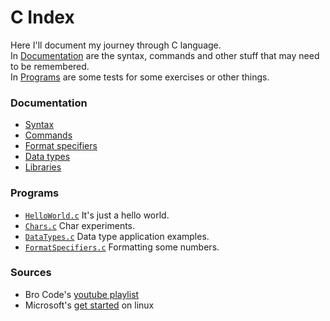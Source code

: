 # C Index

Here I'll document my journey through C language.  
In [Documentation](#documentation) are the syntax, commands and other stuff that may need to be remembered.  
In [Programs](#programs) are some tests for some exercises or other things.

### Documentation

- [Syntax](documentation/syntax.md)
- [Commands](/documentation/commands.md)
- [Format specifiers](/documentation/format_specifiers.md)
- [Data types](documentation/data_types.md)
- [Libraries](documentation/libraries.md)


### Programs

- [`HelloWorld.c`](src/HelloWorld.c) It's just a hello world.
- [`Chars.c`](src/tests/Chars.c) Char experiments.
- [`DataTypes.c`](src/tests/DataTypes.c) Data type application examples.
- [`FormatSpecifiers.c`](./src/tests/DataTypes.c) Formatting some numbers.

### Sources

- Bro Code's [youtube playlist](https://youtube.com/playlist?list=PLZPZq0r_RZOOzY_vR4zJM32SqsSInGMwe)
- Microsoft's [get started](https://code.visualstudio.com/docs/cpp/config-linux) on linux
